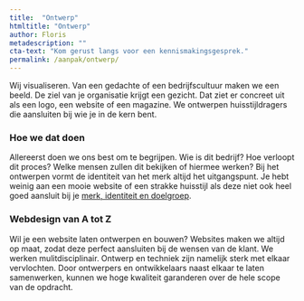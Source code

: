 ```yaml
---
title:  "Ontwerp"
htmltitle: "Ontwerp"
author: Floris
metadescription: ""
cta-text: "Kom gerust langs voor een kennismakingsgesprek."
permalink: /aanpak/ontwerp/
---
```


Wij visualiseren. Van een gedachte of een bedrijfscultuur maken we een beeld. De ziel van je organisatie krijgt een gezicht. Dat ziet er concreet uit als een logo, een website of een magazine. We ontwerpen huisstijldragers die aansluiten bij wie je in de kern bent.

### Hoe we dat doen
Allereerst doen we ons best om te begrijpen. Wie is dit bedrijf? Hoe verloopt dit proces? Welke mensen zullen dit bekijken of hiermee werken? Bij het ontwerpen vormt de identiteit van het merk altijd het uitgangspunt. Je hebt weinig aan een mooie website of een strakke huisstijl als deze niet ook heel goed aansluit bij je <a href="/aanpak/strategie/">merk, identiteit en doelgroep</a>. 

### Webdesign van A tot Z
Wil je een website laten ontwerpen en bouwen? Websites maken we altijd op maat, zodat deze perfect aansluiten bij de wensen van de klant. We werken mulitdisciplinair. Ontwerp en techniek zijn namelijk sterk met elkaar vervlochten. Door ontwerpers en ontwikkelaars naast elkaar te laten samenwerken, kunnen we hoge kwaliteit garanderen over de hele scope van de opdracht.
